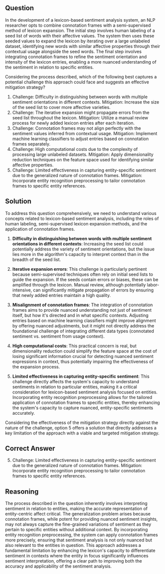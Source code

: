 ## Question
In the development of a lexicon-based sentiment analysis system, an NLP researcher opts to combine connotation frames with a semi-supervised method of lexicon expansion. The initial step involves human labeling of a seed list of words with their affective values. The system then uses these seeded values to expand the lexicon by iterating over a large unlabeled dataset, identifying new words with similar affective properties through their contextual usage alongside the seed words. The final step involves integrating connotation frames to refine the sentiment orientation and intensity of the lexicon entries, enabling a more nuanced understanding of the sentiment in relation to specific entities. 

Considering the process described, which of the following best captures a potential challenge this approach could face and suggests an effective mitigation strategy?

1. Challenge: Difficulty in distinguishing between words with multiple sentiment orientations in different contexts. Mitigation: Increase the size of the seed list to cover more affective varieties.
2. Challenge: The iterative expansion might propagate errors from the seed list throughout the lexicon. Mitigation: Utilize a manual review process for newly added lexicon entries after each iteration.
3. Challenge: Connotation frames may not align perfectly with the sentiment values inferred from contextual usage. Mitigation: Implement machine learning classifiers to adjust entries based on connotation frames separately.
4. Challenge: High computational costs due to the complexity of processing large unlabeled datasets. Mitigation: Apply dimensionality reduction techniques on the feature space used for identifying similar affective properties.
5. Challenge: Limited effectiveness in capturing entity-specific sentiment due to the generalized nature of connotation frames. Mitigation: Incorporate entity recognition preprocessing to tailor connotation frames to specific entity references.

## Solution

To address this question comprehensively, we need to understand various concepts related to lexicon-based sentiment analysis, including the roles of human labeling, semi-supervised lexicon expansion methods, and the application of connotation frames.

1. **Difficulty in distinguishing between words with multiple sentiment orientations in different contexts**: Increasing the seed list could potentially address the variety of sentiment orientations, but the issue lies more in the algorithm's capacity to interpret context than in the breadth of the seed list.

2. **Iterative expansion errors**: This challenge is particularly pertinent because semi-supervised techniques often rely on initial seed lists to guide the expansion. If the seeds contain errors or biases, these can be amplified through the lexicon. Manual review, although potentially labor-intensive, can significantly mitigate propagation of errors by ensuring that newly added entries maintain a high quality.

3. **Misalignment of connotation frames**: The integration of connotation frames aims to provide nuanced understanding not just of sentiment itself, but how it's directed and in what specific contexts. Adjusting entries based on machine learning classifiers might improve alignment by offering nuanced adjustments, but it might not directly address the foundational challenge of integrating different data types (connotated sentiment vs. sentiment from usage context).

4. **High computational costs**: This practical concern is real, but dimensionality reduction could simplify the feature space at the cost of losing significant information crucial for detecting nuanced sentiment expressions in context, thus potentially impairing the effectiveness of the expansion process.

5. **Limited effectiveness in capturing entity-specific sentiment**: This challenge directly affects the system's capacity to understand sentiments in relation to particular entities, making it a critical consideration for lexicon-based sentiment analysis focused on entities. Incorporating entity recognition preprocessing allows for the tailored application of connotation frames to specific entities, thereby enhancing the system's capacity to capture nuanced, entity-specific sentiments accurately.

Considering the effectiveness of the mitigation strategy directly against the nature of the challenge, option 5 offers a solution that directly addresses a key limitation of the approach with a viable and targeted mitigation strategy.

## Correct Answer

5. Challenge: Limited effectiveness in capturing entity-specific sentiment due to the generalized nature of connotation frames. Mitigation: Incorporate entity recognition preprocessing to tailor connotation frames to specific entity references.

## Reasoning

The process described in the question inherently involves interpreting sentiment in relation to entities, making the accurate representation of entity-centric affect critical. The generalization problem arises because connotation frames, while potent for providing nuanced sentiment insights, may not always capture the fine-grained variations of sentiment as they pertain to specific entities without additional context. By incorporating entity recognition preprocessing, the system can apply connotation frames more precisely, ensuring that sentiment analysis is not only nuanced but also relevant to the entities in question. This approach addresses a fundamental limitation by enhancing the lexicon's capacity to differentiate sentiment in contexts where the entity in focus significantly influences sentiment interpretation, offering a clear path to improving both the accuracy and applicability of the sentiment analysis.